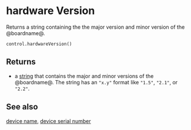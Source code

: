 # hardware Version

Returns a string containing the the major version and minor version of the @boardname@.

```sig
control.hardwareVersion()
```

## Returns

* a [string](/types/string) that contains the major and minor versions of the @boardname@. The string has an `"x.y"` format like `"1.5"`, `"2.1"`, or `"2.2"`.

## See also

[device name](/reference/control/device-name), [device serial number](/reference/control/device-serial-number)